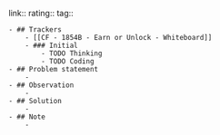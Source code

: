 link:: 
rating::
tag::

	- ## Trackers
		- [[CF - 1854B - Earn or Unlock - Whiteboard]]
		- ### Initial
			- TODO Thinking
			- TODO Coding
	- ## Problem statement
		-
	- ## Observation
		-
	- ## Solution
		-
	- ## Note
		-